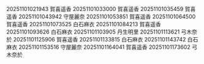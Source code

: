 20251101021943 賀喜遥香
20251101033000 賀喜遥香
20251101035459 賀喜遥香
20251101043942 守屋麗奈
20251101053851 賀喜遥香
20251101064500 賀喜遥香
20251101073525 白石麻衣
20251101084213 賀喜遥香
20251101093626 白石麻衣
20251101103905 丹生明里
20251101113621 弓木奈於
20251101125906 賀喜遥香
20251101133815 白石麻衣
20251101143742 白石麻衣
20251101153516 守屋麗奈
20251101164041 賀喜遥香
20251101173602 弓木奈於
